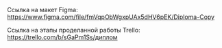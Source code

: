 

Ссылка на макет Figma: https://www.figma.com/file/fmVqpObWgxpUAx5dHV6pEK/Diploma-Copy

Ссылка на этапы проделанной работы Trello: https://trello.com/b/sGaPm1Ss/диплом